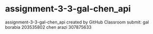# assignment-3-3-gal-chen_api
assignment-3-3-gal-chen_api created by GitHub Classroom
submit:
gal borabia 203535802
chen arazi 307875633
